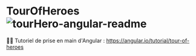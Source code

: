 # TourOfHeroes![tourHero-angular-readme](https://user-images.githubusercontent.com/79079930/225650137-ffc16bdd-6678-423c-a340-eb75167efd1c.png)

:technologist: Tutoriel de prise en main d'Angular : https://angular.io/tutorial/tour-of-heroes



